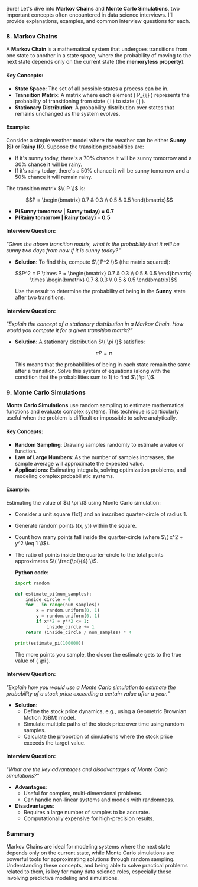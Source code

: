 Sure! Let's dive into **Markov Chains** and **Monte Carlo Simulations**, two important concepts often encountered in data science interviews. I'll provide explanations, examples, and common interview questions for each.

### 8. **Markov Chains**

A **Markov Chain** is a mathematical system that undergoes transitions from one state to another in a state space, where the probability of moving to the next state depends only on the current state (the **memoryless property**). 

#### Key Concepts:
- **State Space**: The set of all possible states a process can be in.
- **Transition Matrix**: A matrix where each element \( P_{ij} \) represents the probability of transitioning from state \( i \) to state \( j \).
- **Stationary Distribution**: A probability distribution over states that remains unchanged as the system evolves.

#### Example:
Consider a simple weather model where the weather can be either **Sunny (S)** or **Rainy (R)**. Suppose the transition probabilities are:
- If it's sunny today, there's a 70% chance it will be sunny tomorrow and a 30% chance it will be rainy.
- If it's rainy today, there's a 50% chance it will be sunny tomorrow and a 50% chance it will remain rainy.

The transition matrix $\( P \)$ is:
```math
P = \begin{bmatrix}
0.7 & 0.3 \\
0.5 & 0.5
\end{bmatrix}
```

- **P(Sunny tomorrow | Sunny today) = 0.7**
- **P(Rainy tomorrow | Rainy today) = 0.5**

#### Interview Question:
*"Given the above transition matrix, what is the probability that it will be sunny two days from now if it is sunny today?"*

- **Solution**:
    To find this, compute $\( P^2 \)$ (the matrix squared):
    ```math
    P^2 = P \times P = \begin{bmatrix} 0.7 & 0.3 \\ 0.5 & 0.5 \end{bmatrix} \times \begin{bmatrix} 0.7 & 0.3 \\ 0.5 & 0.5 \end{bmatrix}
    ```
    Use the result to determine the probability of being in the **Sunny** state after two transitions.

#### Interview Question:
*"Explain the concept of a stationary distribution in a Markov Chain. How would you compute it for a given transition matrix?"*

- **Solution**:
    A stationary distribution $\( \pi \)$ satisfies:
    ```math
    \pi P = \pi
    ```
    This means that the probabilities of being in each state remain the same after a transition. Solve this system of equations (along with the condition that the probabilities sum to 1) to find $\( \pi \)$.

### 9. **Monte Carlo Simulations**

**Monte Carlo Simulations** use random sampling to estimate mathematical functions and evaluate complex systems. This technique is particularly useful when the problem is difficult or impossible to solve analytically.

#### Key Concepts:
- **Random Sampling**: Drawing samples randomly to estimate a value or function.
- **Law of Large Numbers**: As the number of samples increases, the sample average will approximate the expected value.
- **Applications**: Estimating integrals, solving optimization problems, and modeling complex probabilistic systems.

#### Example:
Estimating the value of $\( \pi \)$ using Monte Carlo simulation:
- Consider a unit square (1x1) and an inscribed quarter-circle of radius 1.
- Generate random points \((x, y)\) within the square.
- Count how many points fall inside the quarter-circle (where $\( x^2 + y^2 \leq 1 \)$).
- The ratio of points inside the quarter-circle to the total points approximates $\( \frac{\pi}{4} \)$.

  **Python code**:
  ```python
  import random

  def estimate_pi(num_samples):
      inside_circle = 0
      for _ in range(num_samples):
          x = random.uniform(0, 1)
          y = random.uniform(0, 1)
          if x**2 + y**2 <= 1:
              inside_circle += 1
      return (inside_circle / num_samples) * 4

  print(estimate_pi(100000))
  ```
  
  The more points you sample, the closer the estimate gets to the true value of \( \pi \).

#### Interview Question:
*"Explain how you would use a Monte Carlo simulation to estimate the probability of a stock price exceeding a certain value after a year."*

- **Solution**:
    - Define the stock price dynamics, e.g., using a Geometric Brownian Motion (GBM) model.
    - Simulate multiple paths of the stock price over time using random samples.
    - Calculate the proportion of simulations where the stock price exceeds the target value.

#### Interview Question:
*"What are the key advantages and disadvantages of Monte Carlo simulations?"*

- **Advantages**:
    - Useful for complex, multi-dimensional problems.
    - Can handle non-linear systems and models with randomness.
- **Disadvantages**:
    - Requires a large number of samples to be accurate.
    - Computationally expensive for high-precision results.

### Summary

Markov Chains are ideal for modeling systems where the next state depends only on the current state, while Monte Carlo simulations are powerful tools for approximating solutions through random sampling. Understanding these concepts, and being able to solve practical problems related to them, is key for many data science roles, especially those involving predictive modeling and simulations.
